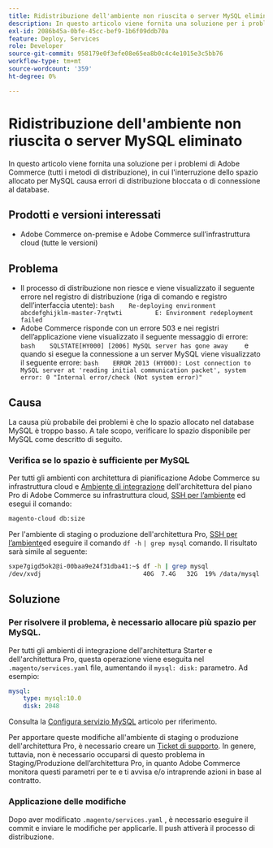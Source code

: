 ```yaml
---
title: Ridistribuzione dell'ambiente non riuscita o server MySQL eliminato
description: In questo articolo viene fornita una soluzione per i problemi di Adobe Commerce (tutti i metodi di distribuzione), in cui l'interruzione dello spazio allocato per MySQL causa errori di distribuzione bloccata o di connessione al database.
exl-id: 2086b45a-0bfe-45cc-bef9-1b6f09ddb70a
feature: Deploy, Services
role: Developer
source-git-commit: 958179e0f3efe08e65ea8b0c4c4e1015e3c5bb76
workflow-type: tm+mt
source-wordcount: '359'
ht-degree: 0%

---
```


# Ridistribuzione dell&#39;ambiente non riuscita o server MySQL eliminato

In questo articolo viene fornita una soluzione per i problemi di Adobe Commerce (tutti i metodi di distribuzione), in cui l&#39;interruzione dello spazio allocato per MySQL causa errori di distribuzione bloccata o di connessione al database.

## Prodotti e versioni interessati

* Adobe Commerce on-premise e Adobe Commerce sull’infrastruttura cloud (tutte le versioni)

## Problema

* Il processo di distribuzione non riesce e viene visualizzato il seguente errore nel registro di distribuzione (riga di comando e registro dell’interfaccia utente):  ```bash    Re-deploying environment abcdefghijklm-master-7rqtwti         E: Environment redeployment failed    ```
* Adobe Commerce risponde con un errore 503 e nei registri dell’applicazione viene visualizzato il seguente messaggio di errore:    ```bash    SQLSTATE[HY000] [2006] MySQL server has gone away    ```    e quando si esegue la connessione a un server MySQL viene visualizzato il seguente errore:    ```bash    ERROR 2013 (HY000): Lost connection to MySQL server at 'reading initial communication packet', system error: 0 "Internal error/check (Not system error)"    ```

## Causa

La causa più probabile dei problemi è che lo spazio allocato nel database MySQL è troppo basso. A tale scopo, verificare lo spazio disponibile per MySQL come descritto di seguito.

### Verifica se lo spazio è sufficiente per MySQL

Per tutti gli ambienti con architettura di pianificazione Adobe Commerce su infrastruttura cloud e [Ambiente di integrazione](/help/announcements/adobe-commerce-announcements/integration-environment-enhancement-request-pro-and-starter.md) dell&#39;architettura del piano Pro di Adobe Commerce su infrastruttura cloud, [SSH per l’ambiente](https://experienceleague.adobe.com/docs/commerce-cloud-service/user-guide/develop/secure-connections.html) ed esegui il comando:

```bash
magento-cloud db:size
```

Per l&#39;ambiente di staging o produzione dell&#39;architettura Pro, [SSH per l’ambiente](https://experienceleague.adobe.com/docs/commerce-cloud-service/user-guide/develop/secure-connections.html)ed eseguire il comando `df -h`   `| grep mysql` comando. Il risultato sarà simile al seguente:

```bash
sxpe7gigd5ok2@i-00baa9e24f31dba41:~$ df -h | grep mysql
/dev/xvdj                            40G  7.4G   32G  19% /data/mysql
```

## Soluzione

### Per risolvere il problema, è necessario allocare più spazio per MySQL.

Per tutti gli ambienti di integrazione dell&#39;architettura Starter e dell&#39;architettura Pro, questa operazione viene eseguita nel `.magento/services.yaml` file, aumentando il `mysql: disk:` parametro. Ad esempio:

```yaml
mysql:
    type: mysql:10.0
    disk: 2048
```

Consulta la [Configura servizio MySQL](https://experienceleague.adobe.com/docs/commerce-cloud-service/user-guide/configure/service/mysql.html) articolo per riferimento.

Per apportare queste modifiche all&#39;ambiente di staging o produzione dell&#39;architettura Pro, è necessario creare un [Ticket di supporto](https://support.magento.com). In genere, tuttavia, non è necessario occuparsi di questo problema in Staging/Produzione dell’architettura Pro, in quanto Adobe Commerce monitora questi parametri per te e ti avvisa e/o intraprende azioni in base al contratto.

### Applicazione delle modifiche

Dopo aver modificato `.magento/services.yaml` , è necessario eseguire il commit e inviare le modifiche per applicarle. Il push attiverà il processo di distribuzione.
